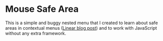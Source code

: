 # Mouse Safe Area

This is a simple and buggy nested menu that I created to
learn about safe areas in contextual menus ([Linear blog post](https://linear.app/blog/invisible-details)) and to work with JavaScript without any extra framework.
